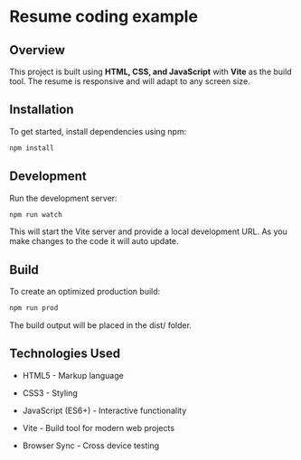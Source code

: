 # Resume coding example

## Overview

This project is built using **HTML, CSS, and JavaScript** with **Vite** as the build tool. The resume is responsive and will adapt to any  screen size.

## Installation
To get started, install dependencies using npm:

```sh
npm install
```

## Development
Run the development server:
```sh
npm run watch
```
This will start the Vite server and provide a local development URL. As you make changes to the code it will auto update.

## Build
To create an optimized production build:
```sh
npm run prod
```
The build output will be placed in the dist/ folder.

## Technologies Used

- HTML5 - Markup language

- CSS3 - Styling

- JavaScript (ES6+) - Interactive functionality

- Vite - Build tool for modern web projects

- Browser Sync - Cross device testing